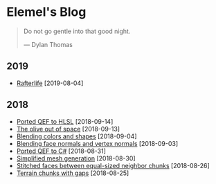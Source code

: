 # Elemel's Blog

> Do not go gentle into that good night.
>
> &mdash; Dylan Thomas


## 2019

- [Rafterlife](2019/08/04/README.md) [2019-08-04]


## 2018

- [Ported QEF to HLSL](2018/09/14/README.md) [2018-09-14]
- [The olive out of space](2018/09/13/README.md) [2018-09-13]
- [Blending colors and shapes](2018/09/04/README.md) [2018-09-04]
- [Blending face normals and vertex normals](2018/09/03/README.md) [2018-09-03]
- [Ported QEF to C#](2018/08/31/README.md) [2018-08-31]
- [Simplified mesh generation](2018/08/30/README.md) [2018-08-30]
- [Stitched faces between equal-sized neighbor chunks](2018/08/26/README.md) [2018-08-26]
- [Terrain chunks with gaps](2018/08/25/README.md) [2018-08-25]
